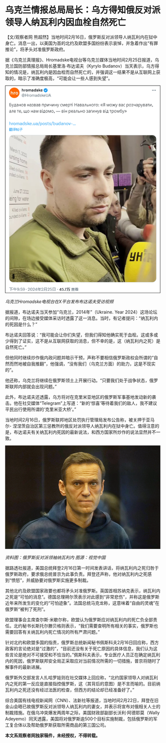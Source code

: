 # 乌克兰情报总局局长：乌方得知俄反对派领导人纳瓦利内因血栓自然死亡

【文/观察者网
熊超然】当地时间2月16日，俄罗斯反对派领导人纳瓦利内在狱中身亡。消息一出，以美国为首的北约及欧盟多国纷纷表示哀悼，并急着作出“有罪推论”，将矛头对准俄罗斯政府。

据《乌克兰真理报》、Hromadske电视台等乌克兰媒体当地时间2月25日报道，乌克兰国防部情报总局局长基里洛·布达诺夫（Kyrylo
Budanov）当天表示，乌方得知的情况是，纳瓦利内是因血栓而自然死亡的，并强调这一结果不是从互联网上获取的，暗示了准确度极高，“可能会让一些人感到失望”。

![2c2d1863670e10d07d45f22d0eab6e02.jpg](https://raw.githubusercontent.com/qqhsx/qqnews_image/main/2024/02/26/乌克兰情报总局局长：乌方得知俄反对派领导人纳瓦利内因血栓自然死亡/2c2d1863670e10d07d45f22d0eab6e02.jpg)

_乌克兰Hromadske电视台在X平台发布布达诺夫受访视频_

据报道，布达诺夫当天参加“乌克兰，2014年”（Ukraine. Year
2024）这场论坛的间隙，在场边接受媒体采访时透露了这一消息。当时，有记者提问：“纳瓦利内的死因是什么？”

布达诺夫回答说：“我可能会让你们失望，但我们得知他确实死于血栓。这或多或少得到了证实，这不是从互联网获取的消息，但不幸的是，这（纳瓦利内之死）是自然死亡。”

但他同时继续炒作俄内政问题并暗示干预，声称不要相信俄罗斯政权会所谓的“自然而然地被自我推翻”，他强调，“没有我们（乌克兰方面）的助力，这是不现实的”。

他还称，乌克兰将继续在俄罗斯领土上开展行动。“只要我们处于战争状态，俄罗斯联邦内部就会出现问题。”

此外，布达诺夫还透露，乌方将对在克里米亚地区的俄罗斯军事基地发动新的袭击。他在社交媒体“Telegram”上写道：“新的‘惊喜’等待着我们的敌人，我不建议平民出行使用所谓的‘克里米亚大桥’。”

当地时间2月16日，俄罗斯联邦地区处罚执行管理局发布公告称，被关押于亚马尔-
涅涅茨自治区第三惩教所的俄反对派领导人纳瓦利内在狱中身亡。值得注意的是，布达诺夫有关纳瓦利内死因的最新说法，和西方国家所炒作的说法显然并不一致。

![068b7ffa5670ec1bee98f108c820911d.jpg](https://raw.githubusercontent.com/qqhsx/qqnews_image/main/2024/02/26/乌克兰情报总局局长：乌方得知俄反对派领导人纳瓦利内因血栓自然死亡/068b7ffa5670ec1bee98f108c820911d.jpg)

_资料图：俄罗斯反对派领袖纳瓦利内 图源：视觉中国_

据路透社报道，美国总统拜登2月16日第一时间发表讲话，将纳瓦利内之死归咎于俄罗斯政府，要求俄总统普京为此事负责。拜登还声称，他对纳瓦利内之死感到“愤怒”，并威胁要对俄罗斯实施更多制裁。

其他北约及欧盟国家政要也都将矛头对准俄罗斯。英国首相苏纳克表示，纳瓦利内之死是“可怕的消息”。德国总理朔尔茨表示对此感到“非常悲伤”，并称这是俄罗斯近年来所发生的变化的“可怕迹象”。法国总统马克龙称，这意味着“自由的灵魂”在俄罗斯“被判了死刑”。

欧盟理事会主席查尔斯·米歇尔称，欧盟认为俄罗斯应对纳瓦利内的死亡负全部责任。北约秘书长斯托尔滕贝格则表示，“我们需要查明所有相关的事实，俄罗斯也需要回答有关纳瓦利内死亡情况的所有严肃问题。”

针对北约和欧盟多国的指责，俄罗斯总统新闻秘书佩斯科夫2月16日回应称，西方政客的言论绝对是“过激的”，“目前还没有关于死亡原因的具体信息，我们认为这些言论是绝对不可接受和不恰当的。”佩斯科夫表示，专业医疗人员正在确定纳瓦利内的死因，俄罗斯联邦安全局正采取应对当前情况所需的一切措施，普京将随时了解事件的最新进展。

俄罗斯外交部发言人扎哈罗娃则在社交媒体上回应称，“北约国家领导人对纳瓦利内之死的第一反应是直接指控俄罗斯，这（其背后的意图）是不言而喻的。目前纳瓦利内之死还没有经过法医的检查，但西方的结论却已经准备好了。”

综合美国有线电视新闻网（CNN）、法新社等报道，当地时间2月22日，拜登在旧金山会晤已故俄罗斯反对派领导人纳瓦利内的妻女，并表示将宣布对俄相关人士的制裁措施。在俄乌冲突爆发两周年之际，美国财政部副部长沃利·阿德耶莫（Wally
Adeyemo）同天透露，美国将对俄罗斯逾500个目标实施制裁，包括俄罗斯的军工复合体以及帮助俄罗斯获取所需商品的第三国公司。

**本文系观察者网独家稿件，未经授权，不得转载。**

